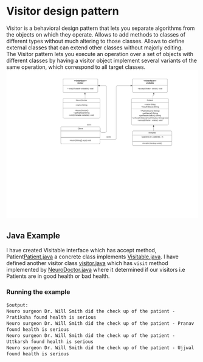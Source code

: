# Visitor design pattern

Visitor is a behavioral design pattern that lets you separate algorithms from the objects on which they operate.
Allows to add methods to classes of different types without much altering to those classes. Allows to define external classes that can extend other classes without majorly editing.  
The Visitor pattern lets you execute an operation over a set of objects with different classes by having a visitor object implement several variants of the same operation, which correspond to all target classes.
![UML of Behavioral pattern demonstrating Hospital](Visitor_uml.png "UML class diagram of visitor Pattern")

## Java Example

I have created Visitable interface which has accept method, Patient[Patient.java](Patient.java) a concrete class implements [Visitable.java](Visitable.java). I have defined another visitor class [visitor.java](visitor.java) which has `visit` method implemented by [NeuroDoctor.java](NeuroDoctor.java) where it determined if our visitors i.e Patients are in good health or bad health. 


### Running the example

```{bash}
$output:
Neuro surgeon Dr. Will Smith did the check up of the patient - Pratiksha found health is serious
Neuro surgeon Dr. Will Smith did the check up of the patient - Pranav found health is serious
Neuro surgeon Dr. Will Smith did the check up of the patient - Uttkarsh found health is serious
Neuro surgeon Dr. Will Smith did the check up of the patient - Ujjwal found health is serious
```